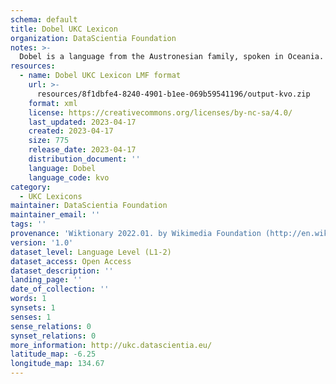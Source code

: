 ```yaml
---
schema: default
title: Dobel UKC Lexicon
organization: DataScientia Foundation
notes: >-
  Dobel is a language from the Austronesian family, spoken in Oceania. The UKC Lexicon of Dobel is represented as a lexico-semantic network. It consists of words, word senses, synsets, as well as sense-level and synset-level relationships.
resources:
  - name: Dobel UKC Lexicon LMF format
    url: >-
      resources/8f1dbfe4-8240-4901-b1ee-069b59541196/output-kvo.zip
    format: xml
    license: https://creativecommons.org/licenses/by-nc-sa/4.0/
    last_updated: 2023-04-17
    created: 2023-04-17
    size: 775
    release_date: 2023-04-17
    distribution_document: ''
    language: Dobel
    language_code: kvo
category:
  - UKC Lexicons
maintainer: DataScientia Foundation
maintainer_email: ''
tags: ''
provenance: 'Wiktionary 2022.01. by Wikimedia Foundation (http://en.wiktionary.org); Princeton WordNet 2.1 by Princeton University (https://wordnet.princeton.edu)'
version: '1.0'
dataset_level: Language Level (L1-2)
dataset_access: Open Access
dataset_description: ''
landing_page: ''
date_of_collection: ''
words: 1
synsets: 1
senses: 1
sense_relations: 0
synset_relations: 0
more_information: http://ukc.datascientia.eu/
latitude_map: -6.25
longitude_map: 134.67
---
```

